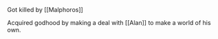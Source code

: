 Got killed by [[Malphoros]]

Acquired godhood by making a deal with [[Alan]] to make a world of his own.
